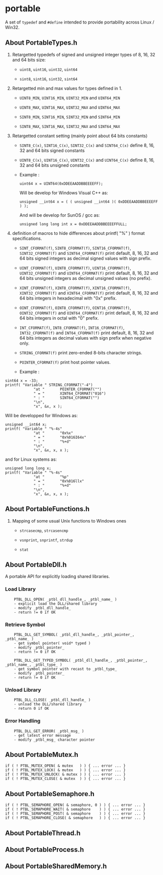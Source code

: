 # portable
A set of `typedef` and `#define` intended to provide portability across Linux / Win32.

## About PortableTypes.h

1. Retargetted typedefs of signed and unsigned integer types of 8, 16, 32 and 64 bits size:

   - `uint8`, `uint16`, `uint32`, `uint64`

   - `sint8`, `sint16`, `sint32`, `sint64`

2. Retargetted min and max values for types defined in 1.

   - `UINT8_MIN`, `UINT16_MIN`, `UINT32_MIN` and `UINT64_MIN`

   - `UINT8_MAX`, `UINT16_MAX`, `UINT32_MAX` and `UINT64_MAX`

   - `SINT8_MIN`, `SINT16_MIN`, `SINT32_MIN` and `SINT64_MIN`

   - `SINT8_MAX`, `SINT16_MAX`, `SINT32_MAX` and `SINT64_MAX`

3. Retargetted constant setting (mainly point about 64 bits constants)

   - `SINT8_C(x)`, `SINT16_C(x)`, `SINT32_C(x)` and `SINT64_C(x)`
   define 8, 16, 32 and 64 bits signed constants

   - `UINT8_C(x)`, `UINT16_C(x)`, `UINT32_C(x)` and `UINT64_C(x)`
   define 8, 16, 32 and 64 bits unsigned constants

   - Example :

       `uint64 x = UINT64(0xDDEEAADDBBEEEEFF);`

     Will be develop for Windows Visual C++ as:

       `unsigned __int64 x = ( ( unsigned __int64 )( 0xDDEEAADDBBEEEEFF ) );`

     And will be develop for SunOS / gcc as:

       `unsigned long long int x = 0xDDEEAADDBBEEEEFFULL;`

4. definition of macros to hide differences about printf( "%" ) format specifications.

   - `SINT_CFORMAT(f)`, `SINT8_CFORMAT(f)`, `SINT16_CFORMAT(f)`, `SINT32_CFORMAT(f)` and `SINT64_CFORMAT(f)`
   print default, 8, 16, 32 and 64 bits signed integers as decimal signed values with sign prefix.

   - `UINT_CFORMAT(f)`, `UINT8_CFORMAT(f)`, `UINT16_CFORMAT(f)`, `UINT32_CFORMAT(f)` and `UINT64_CFORMAT(f)`
   print default, 8, 16, 32 and 64 bits unsigned integers as decimal unsigned values (no prefix).

   - `XINT_CFORMAT(f)`, `XINT8_CFORMAT(f)`, `XINT16_CFORMAT(f)`, `XINT32_CFORMAT(f)` and `XINT64_CFORMAT(f)`
   print default, 8, 16, 32 and 64 bits integers in hexadecimal with "0x" prefix.

   - `OINT_CFORMAT(f)`, `OINT8_CFORMAT(f)`, `OINT16_CFORMAT(f)`, `OINT32_CFORMAT(f)` and `OINT64_CFORMAT(f)`
   print default, 8, 16, 32 and 64 bits integers in octal with "0" prefix.

   - `INT_CFORMAT(f)`, `INT8_CFORMAT(f)`, `INT16_CFORMAT(f)`, `INT32_CFORMAT(f)` and `INT64_CFORMAT(f)`
   print default, 8, 16, 32 and 64 bits integers as decimal values with sign prefix when negative only.

   - `STRING_CFORMAT(f)`
   print zero-ended 8-bits character strings.

   - `POINTER_CFORMAT(f)`
   print host pointer values.

   - Example :
```
sint64 x = -33;
printf( "Variable " STRING_CFORMAT("-4")
             "at "       POINTER_CFORMAT("")
             " = "       XINT64_CFORMAT("016")
             " : "       SINT64_CFORMAT("")
             "\n",
             "x", &x, x );
```
Will be developped for Windows as:
```
unsigned __int64 x;
printf( "Variable " "%-4s"
             "at "       "0x%x"
             " = "       "0x%016I64x"
             " : "       "%+d"
             "\n",
             "x", &x, x, x );
```
and for Linux systems as:    
```
unsigned long long x;
printf( "Variable " "%-4s"
             "at "       "%p"
             " = "       "0x%016llx"
             " : "       "%+d"
             "\n",
             "x", &x, x, x );
```

## About PortableFunctions.h

1. Mapping of some usual Unix functions to Windows ones

    - `strcasecmp`, `strcasencmp`

    - `vsnprint`, `snprintf`, `strdup`

    - `stat`

## About PortableDll.h

A portable API for explicitly loading shared libraries.

### Load Library
```
    PTBL_DLL_OPEN( _ptbl_dll_handle_, _ptbl_name_ )
    - explicit load the DLL/shared library
    - modify _ptbl_dll_handle_
    - return != 0 if OK
```

### Retrieve Symbol
```
    PTBL_DLL_GET_SYMBOL( _ptbl_dll_handle_, _ptbl_pointer_, _ptbl_name_ )
    - get symbol pointer( void* typed )
    - modify _ptbl_pointer_
    - return != 0 if OK
```

```
    PTBL_DLL_GET_TYPED_SYMBOL( _ptbl_dll_handle_, _ptbl_pointer_, _ptbl_name_, _ptbl_type_ )
    - get symbol pointer with recast to _ptbl_type_
    - modify _ptbl_pointer_
    - return != 0 if OK
```

### Unload Library
```
    PTBL_DLL_CLOSE( _ptbl_dll_handle_ )
    - unload the DLL/shared library
    - return 0 if OK
```

### Error Handling
```
    PTBL_DLL_GET_ERROR( _ptbl_msg_ )
    - get latest error message
    - modify _ptbl_msg_ character pointer
```

## About PortableMutex.h

    if ( ! PTBL_MUTEX_OPEN( & mutex   ) ) { ... error ... }
    if ( ! PTBL_MUTEX_LOCK( & mutex   ) ) { ... error ... }
    if ( ! PTBL_MUTEX_UNLOCK( & mutex ) ) { ... error ... }
    if ( ! PTBL_MUTEX_CLOSE( & mutex  ) ) { ... error ... }

## About PortableSemaphore.h

    if ( ! PTBL_SEMAPHORE_OPEN( & semaphore, 0 ) ) { ... error ... }
    if ( ! PTBL_SEMAPHORE_WAIT( & semaphore    ) ) { ... error ... }
    if ( ! PTBL_SEMAPHORE_POST( & semaphore    ) ) { ... error ... }
    if ( ! PTBL_SEMAPHORE_CLOSE( & semaphore   ) ) { ... error ... }

## About PortableThread.h

## About PortableProcess.h

## About PortableSharedMemory.h
